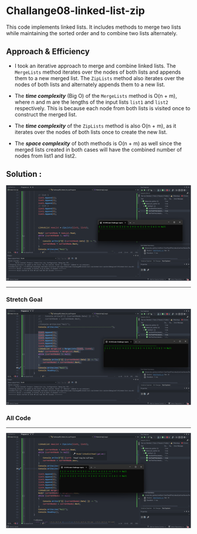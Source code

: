 # Challange08-linked-list-zip

This code implements linked lists. It includes methods to merge two lists while maintaining the sorted order and to combine two lists alternately.

## Approach & Efficiency
- I took an iterative approach to merge and combine linked lists. The `MergeLists` method iterates over the nodes of both lists and appends them to a new merged list. The `ZipLists` method also iterates over the nodes of both lists and alternately appends them to a new list.

- The ***time complexity*** (Big O) of the `MergeLists` method is O(n + m), where n and m are the lengths of the input lists `list1` and `list2` respectively. This is because each node from both lists is visited once to construct the merged list.

- The ***time complexity*** of the `ZipLists` method is also O(n + m), as it iterates over the nodes of both lists once to create the new list.

- The ***space complexity*** of both methods is O(n + m) as well since the merged lists created in both cases will have the combined number of nodes from list1 and list2.


## Solution :

![Code](./Code-08.png)

---
### Stretch Goal

![goal](./Code-08goal.png)

### All Code
---
![All Code](./All-Code-08.png)
